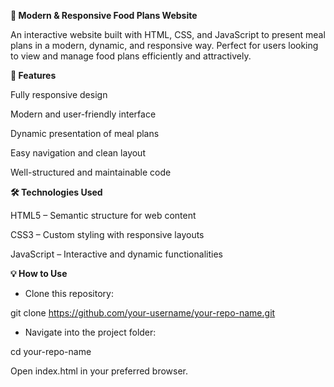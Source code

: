 **🥗 Modern & Responsive Food Plans Website**<br/>

An interactive website built with HTML, CSS, and JavaScript to present meal plans in a modern, dynamic, and responsive way. Perfect for users looking to view and manage food plans efficiently and attractively.

**🚀 Features**<br/>

Fully responsive design

Modern and user-friendly interface

Dynamic presentation of meal plans

Easy navigation and clean layout

Well-structured and maintainable code

**🛠️ Technologies Used**<br/>

HTML5 – Semantic structure for web content

CSS3 – Custom styling with responsive layouts

JavaScript – Interactive and dynamic functionalities


**💡 How to Use**<br/>

- Clone this repository:
  
git clone https://github.com/your-username/your-repo-name.git

- Navigate into the project folder:

cd your-repo-name

Open index.html in your preferred browser.
